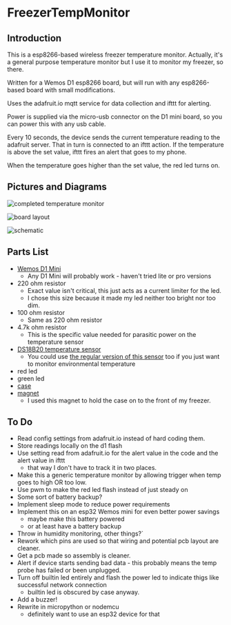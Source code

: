 # FreezerTempMonitor

## Introduction

This is a esp8266-based wireless freezer temperature monitor.  Actually, it's a
general purpose temperature monitor but I use it to monitor my freezer, so there.

Written for a Wemos D1 esp8266 board, but will run with any esp8266-based board
with small modifications.

Uses the adafruit.io mqtt service for data collection and ifttt for alerting.

Power is supplied via the micro-usb connector on the D1 mini board, so you can
power this with any usb cable.

Every 10 seconds, the device sends the current temperature reading to the
adafruit server.  That in turn is connected to an ifttt action.  If the
temperature is above the set value, ifttt fires an alert that goes to my phone.

When the temperature goes higher than the set value, the red led turns on.   

## Pictures and Diagrams

![completed temperature monitor](https://i.imgur.com/QfJXgjM.jpg)

![board layout](https://i.imgur.com/V8oLVk6.png)

![schematic](https://i.imgur.com/6s5ECs7.png)

## Parts List

* [Wemos D1 Mini](https://www.banggood.com/D1-Mini-NodeMcu-Lua-WIFI-ESP8266-Development-Board-p-1044858.html?)
    * Any D1 Mini will probably work - haven't tried lite or pro versions
* 220 ohm resistor
    * Exact value isn't critical, this just acts as a current limiter for the led.
    * I chose this size because it made my led neither too bright nor too dim.
* 100 ohm resistor
    * Same as 220 ohm resistor
* 4.7k ohm resistor
    * This is the specific value needed for parasitic power on the temperature sensor
* [DS18B20 temperature sensor](https://www.banggood.com/Wholesale-DS18B20-Waterproof-Digital-Temperature-Temp-Sensor-Probe-p-53674.html?)
    * You could use [the regular version of this sensor](https://www.banggood.com/DS18B20-Temperature-Sensor-DALLAS-18B20-TO-92-Encapsulation-p-91798.html?rmmds=buy) too if you just want to monitor environmental temperature
* red led
* green led
* [case](https://www.banggood.com/2pcs-75-x-54-x-27mm-DIY-Plastic-Project-Housing-Electronic-Junction-Case-Power-Supply-Box-p-1063302.html?rmmds=myorder)
* [magnet](https://www.banggood.com/N52-50mmx5mm-Countersunk-Ring-Magnet-Disc-Hole-6mm-Rare-Earth-Neodymium-Magnet-p-995060.html?rmmds=search)
    * I used this magnet to hold the case on to the front of my freezer.

## To Do

* Read config settings from adafruit.io instead of hard coding them.
* Store readings locally on the d1 flash
* Use setting read from adafruit.io for the alert value in the code and the alert value in ifttt
    * that way I don't have to track it in two places.
* Make this a generic temperature monitor by allowing trigger when temp goes to high OR too low.
* Use pwm to make the red led flash instead of just steady on
* Some sort of battery backup?
* Implement sleep mode to reduce power requirements
* Implement this on an esp32 Wemos mini for even better power savings
    * maybe make this battery powered
    * or at least have a battery backup
* Throw in humidity monitoring, other things?`
* Rework which pins are used so that wiring and potential pcb layout are cleaner.
* Get a pcb made so assembly is cleaner.
* Alert if device starts sending bad data - this probably means the temp probe has failed or been unplugged.
* Turn off builtin led entirely and flash the power led to indicate thigs like successful network connection
    * builtin led is obscured by case anyway.
* Add a buzzer!
* Rewrite in micropython or nodemcu
    * definitely want to use an esp32 device for that
